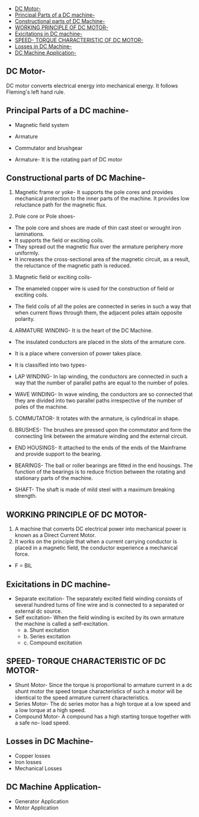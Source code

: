 
- [DC Motor-](#dc-motor-)
- [Principal Parts of a DC machine-](#principal-parts-of-a-dc-machine-)
- [Constructional parts of DC Machine-](#constructional-parts-of-dc-machine-)
- [WORKING PRINCIPLE OF DC MOTOR-](#working-principle-of-dc-motor-)
- [Exicitations in DC machine-](#exicitations-in-dc-machine-)
- [SPEED- TORQUE CHARACTERISTIC OF DC MOTOR-](#speed--torque-characteristic-of-dc-motor-)
- [Losses in DC Machine-](#losses-in-dc-machine-)
- [DC Machine Application-](#dc-machine-application-)

## DC Motor- 
DC motor converts electrical energy into mechanical energy. It follows Fleming's left hand rule.

## Principal Parts of a DC machine-
* Magnetic field system
* Armature
* Commutator and brushgear

* Armature- It is the rotating part of DC motor
## Constructional parts of DC Machine-
1. Magnetic frame or yoke- It supports the pole cores and provides mechanical protection to the inner parts of the machine. It provides low reluctance path for the magnetic flux.

2. Pole core or Pole shoes- 
* The pole core and shoes are made of thin cast steel or wrought iron laminations.
* It supports the field or exciting coils.
* They spread out the magnetic flux over the armature periphery more uniformly. 
* It increases the cross-sectional area of the magnetic circuit, as a result, the reluctance of the magnetic path is reduced.

3. Magnetic field or exciting coils-

* The enameled copper wire is used for the construction of field or exciting coils.

* The field coils of all the poles are connected in series in such a way that when current flows through them, the adjacent poles attain opposite polarity. 

4. ARMATURE WINDING- It is the heart of the DC Machine.
* The insulated conductors are placed in the slots of the armature core.
* It is a place where conversion of power takes place.
* It is classified into two types- 
  
* LAP WINDING- In lap winding, the conductors are connected in such a way that the number of parallel paths are equal to the number of poles.

* WAVE WINDING- In wave winding, the conductors are so connected that they are divided into two parallel paths irrespective of the number of poles of the machine.

5. COMMUTATOR- It rotates with the armature, is cylindrical in shape.

6. BRUSHES- The brushes are pressed upon the commutator and form the connecting link between the armature winding and the external circuit.
* END HOUSINGS- It attached to the ends of the ends of the Mainframe and provide support to the bearing.

* BEARINGS- The ball or roller bearings are fitted in the end housings. The function of the bearings is to reduce friction between the rotating and stationary parts of the machine.

* SHAFT- The shaft is made of mild steel with a maximum breaking strength.

## WORKING PRINCIPLE OF DC MOTOR-
1. A machine that converts DC electrical power into mechanical power is known as a Direct Current Motor.
2. It works on the principle that when a current carrying conductor is placed in a magnetic field, the conductor experience a mechanical force.

* F = BIL

## Exicitations in DC machine-
* Separate excitation- The separately excited field winding consists of several hundred turns of fine wire and is connected to a separated or external dc source.
* Self excitation- When the field winding is excited by its own armature the machine is called a self-excitation.
  * a. Shunt excitation
  * b. Series excitation
  * c. Compound excitation

## SPEED- TORQUE CHARACTERISTIC OF DC MOTOR-
* Shunt Motor- Since the torque is proportional to armature current in a dc shunt motor the speed torque characteristics of such a motor will be identical to the speed armature current characteristics.
* Series Motor- The dc series motor has a high torque at a low speed and a low torque at a high speed. 
* Compound Motor- A compound has a high starting torque together with a safe no- load speed.

## Losses in DC Machine-
* Copper losses
* Iron losses
* Mechanical Losses

## DC Machine Application-
* Generator Application
* Motor Application